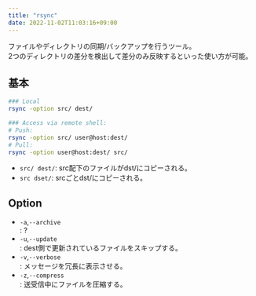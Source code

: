 ```yaml
---
title: "rsync"
date: 2022-11-02T11:03:16+09:00
---
```


ファイルやディレクトリの同期/バックアップを行うツール。<br>2つのディレクトリの差分を検出して差分のみ反映するといった使い方が可能。

## 基本
```sh
### Local
rsync -option src/ dest/

### Access via remote shell:
# Push:
rsync -option src/ user@host:dest/
# Pull:
rsync -option user@host:dest/ src/
```

- `src/ dest/`: src配下のファイルがdst/にコピーされる。
- `src dset/`: srcごとdst/にコピーされる。

## Option
- `-a`,`--archive`<br>: ?
- `-u`,`--update`<br>: dest側で更新されているファイルをスキップする。
- `-v`,`--verbose`<br>: メッセージを冗長に表示させる。
- `-z`,`--compress`<br>: 送受信中にファイルを圧縮する。
